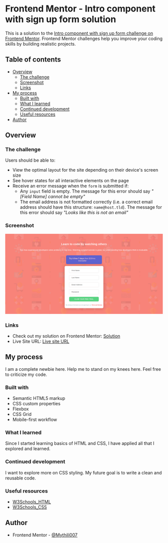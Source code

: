 # Frontend Mentor - Intro component with sign up form solution

This is a solution to the [Intro component with sign up form challenge on Frontend Mentor](https://www.frontendmentor.io/challenges/intro-component-with-signup-form-5cf91bd49edda32581d28fd1). Frontend Mentor challenges help you improve your coding skills by building realistic projects. 

## Table of contents

- [Overview](#overview)
  - [The challenge](#the-challenge)
  - [Screenshot](#screenshot)
  - [Links](#links)
- [My process](#my-process)
  - [Built with](#built-with)
  - [What I learned](#what-i-learned)
  - [Continued development](#continued-development)
  - [Useful resources](#useful-resources)
- [Author](#author)
## Overview

### The challenge

Users should be able to:

- View the optimal layout for the site depending on their device's screen size
- See hover states for all interactive elements on the page
- Receive an error message when the `form` is submitted if:
  - Any `input` field is empty. The message for this error should say *"[Field Name] cannot be empty"*
  - The email address is not formatted correctly (i.e. a correct email address should have this structure: `name@host.tld`). The message for this error should say *"Looks like this is not an email"*

### Screenshot
![alt text](intro-component-with-signup-form-master/images/sign_up_form_screenshot.png)


### Links

- Check out my solution on Frontend Mentor: [Solution](https://www.frontendmentor.io/solutions/html-css-Y2RRhOzby)
- Live Site URL: [Live site URL](https://mythili007.github.io/sign_up_form/)

## My process
I am a complete newbie here. Help me to stand on my knees here. Feel free to criticize my code.
### Built with

- Semantic HTML5 markup
- CSS custom properties
- Flexbox
- CSS Grid
- Mobile-first workflow

### What I learned

Since I started learning basics of HTML and CSS, I have applied all that I explored and learned. 

### Continued development
I want to explore more on CSS styling. My future goal is to write a clean and reusable code.

### Useful resources

- [W3Schools_HTML](https://www.w3schools.com/html/html_forms.asp)
- [W3Schools_CSS](https://www.w3schools.com/css/css_positioning.asp)
## Author
- Frontend Mentor - [@Mythili007](https://www.frontendmentor.io/profile/Mythili007)
